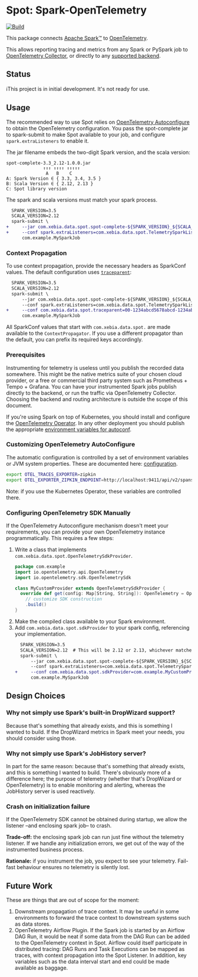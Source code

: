# Spot: Spark-OpenTelemetry
[![Build](https://github.com/godatadriven/spot/actions/workflows/ci.yml/badge.svg)](https://github.com/godatadriven/spot/actions/workflows/ci.yml)

This package connects [Apache Spark™][sp-home] to [OpenTelemetry][ot-home].

This allows reporting tracing and metrics from any Spark or PySpark job to [OpenTelemetry Collector][ot-col], or directly to any [supported backend][ot-export].

## Status

ℹ️This project is in initial development. It's not ready for use.

## Usage

The recommended way to use Spot relies on [OpenTelemetry Autoconfigure][ot-auto] to obtain the OpenTelemetry configuration. You pass the spot-complete jar to spark-submit to make Spot available to your job, and configure `spark.extraListeners` to enable it.

The jar filename embeds the two-digit Spark version, and the scala version:

```text
spot-complete-3.3_2.12-1.0.0.jar
              ↑↑↑ ↑↑↑↑ ↑↑↑↑↑
               A   B    C
A: Spark Version ∈ { 3.3, 3.4, 3.5 }
B: Scala Version ∈ { 2.12, 2.13 }
C: Spot library version
```

The spark and scala versions must match your spark process.

```diff
  SPARK_VERSION=3.5
  SCALA_VERSION=2.12
  spark-submit \
+     --jar com.xebia.data.spot.spot-complete-${SPARK_VERSION}_${SCALA_VERSION}-x.y.z.jar \
+     --conf spark.extraListeners=com.xebia.data.spot.TelemetrySparkListener \
      com.example.MySparkJob
```

### Context Propagation

To use context propagation, provide the necessary headers as SparkConf values. The default configuration uses [`traceparent`][traceparent]:

```diff
  SPARK_VERSION=3.5
  SCALA_VERSION=2.12
  spark-submit \
      --jar com.xebia.data.spot.spot-complete-${SPARK_VERSION}_${SCALA_VERSION}-x.y.z.jar \
      --conf spark.extraListeners=com.xebia.data.spot.TelemetrySparkListener \
+     --conf com.xebia.data.spot.traceparent=00-1234abcd5678abcd-1234abcd-01 \
      com.example.MySparkJob
```

All SparkConf values that start with `com.xebia.data.spot.` are made available to the `ContextPropagator`. If you use a different propagator than the default, you can prefix its required keys accordingly.

### Prerequisites

Instrumenting for telemetry is useless until you publish the recorded data somewhere. This might be the native metrics suite of your chosen cloud provider, or a free or commercial third party system such as Prometheus + Tempo + Grafana. You can have your instrumented Spark jobs publish directly to the backend, or run the traffic via OpenTelemetry Collector. Choosing the backend and routing architecture is outside the scope of this document.

If you're using Spark on top of Kubernetes, you should install and configure the [OpenTelemetry Operator][ot-k8s-oper]. In any other deployment you should publish the appropriate [environment variables for autoconf][ot-auto-env].

### Customizing OpenTelemetry AutoConfigure

The automatic configuration is controlled by a set of environment variables or JVM system properties. These are documented here: [configuration][otel-config].

```bash
export OTEL_TRACES_EXPORTER=zipkin
export OTEL_EXPORTER_ZIPKIN_ENDPOINT=http://localhost:9411/api/v2/spans
```

Note: if you use the Kubernetes Operator, these variables are controlled there.

### Configuring OpenTelemetry SDK Manually

If the OpenTelemetry Autoconfigure mechanism doesn't meet your requirements, you can provide your own OpenTelemetry instance programmatically. This requires a few steps:

1. Write a class that implements `com.xebia.data.spot.OpenTelemetrySdkProvider`.
    ```scala
    package com.example
    import io.opentelemetry.api.OpenTelemetry
    import io.opentelemetry.sdk.OpenTelemetrySdk

    class MyCustomProvider extends OpenTelemetrySdkProvider {
      override def get(config: Map[String, String]): OpenTelemetry = OpenTelemetrySdk.builder()
        // customize SDK construction
        .build()
    }
    ```
2. Make the compiled class available to your Spark environment.
3. Add `com.xebia.data.spot.sdkProvider` to your spark config, referencing your implementation.
    ```diff
      SPARK_VERSION=3.5
      SCALA_VERSION=2.12  # This will be 2.12 or 2.13, whichever matches your Spark deployment.
      spark-submit \
          --jar com.xebia.data.spot.spot-complete-${SPARK_VERSION}_${SCALA_VERSION}-x.y.z.jar \
          --conf spark.extraListeners=com.xebia.data.spot.TelemetrySparkListener \
    +     --conf com.xebia.data.spot.sdkProvider=com.example.MyCustomProvider \
          com.example.MySparkJob
    ```

## Design Choices

### Why not simply use Spark's built-in DropWizard support?

Because that's something that already exists, and this is something I wanted to build. If the DropWizard metrics in Spark meet your needs, you should consider using those.

### Why not simply use Spark's JobHistory server?

In part for the same reason: because that's something that already exists, and this is something I wanted to build. There's obviously more of a difference here; the purpose of telemetry (whether that's DropWizard or OpenTelemetry) is to enable monitoring and alerting, whereas the JobHistory server is used reactively.

### Crash on initialization failure

If the OpenTelemetry SDK cannot be obtained during startup, we allow the listener –and enclosing spark job– to crash.

**Trade-off:** the enclosing spark job can run just fine without the telemetry listener. If we handle any initialization errors, we get out of the way of the instrumented business process.

**Rationale:** if you instrument the job, you expect to see your telemetry. Fail-fast behaviour ensures no telemetry is silently lost.

## Future Work

These are things that are out of scope for the moment:

1. Downstream propagation of trace context. It may be useful in some environments to forward the trace context to downstream systems such as data stores.
2. OpenTelemetry Airflow Plugin. If the Spark job is started by an Airflow DAG Run, it would be neat if some data from the DAG Run can be added to the OpenTelemetry context in Spot. Airflow could itself participate in distributed tracing: DAG Runs and Task Executions can be mapped as traces, with context propagation into the Spot Listener. In addition, key variables such as the data interval start and end could be made available as baggage.


[ot-auto]:     https://opentelemetry.io/docs/languages/java/instrumentation/#automatic-configuration
[ot-auto-env]: https://opentelemetry.io/docs/languages/java/configuration/
[ot-col]:      https://opentelemetry.io/docs/collector/
[otel-config]: https://opentelemetry.io/docs/languages/java/configuration/
[ot-export]:   https://opentelemetry.io/ecosystem/registry/?component=exporter
[ot-home]:     https://opentelemetry.io/
[ot-k8s-oper]: https://opentelemetry.io/docs/kubernetes/operator/
[sp-home]:     https://spark.apache.org
[traceparent]: https://www.w3.org/TR/trace-context/
